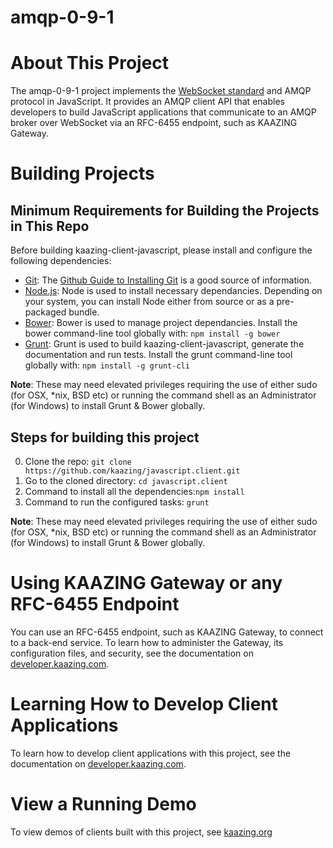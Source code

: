 # amqp-0-9-1

# About This Project

The amqp-0-9-1 project implements the [WebSocket standard](https://tools.ietf.org/html/rfc6455) and AMQP protocol in JavaScript. It provides an AMQP client API that enables developers to build JavaScript applications that communicate to an AMQP broker over WebSocket via an RFC-6455 endpoint, such as KAAZING Gateway.

# Building Projects

## Minimum Requirements for Building the Projects in This Repo
Before building kaazing-client-javascript, please install and configure the following dependencies:

* [Git](http://git-scm.com/): The [Github Guide to Installing Git](https://help.github.com/articles/set-up-git) is a good source of information.
* [Node.js](http://nodejs.org/): Node is used to install necessary dependancies. Depending on your system, you can install Node either from source or as a pre-packaged bundle.
* [Bower](http://bower.io/): Bower is used to manage project dependancies. Install the bower command-line tool globally with:  ```npm install -g bower```
* [Grunt](http://gruntjs.com/): Grunt is used to build kaazing-client-javascript, generate the documentation and run tests. Install the grunt command-line tool globally with: ```npm install -g grunt-cli```

**Note**: These may need elevated privileges requiring the use of either sudo (for OSX, *nix, BSD etc) or running the command shell as an Administrator (for Windows) to install Grunt & Bower globally.

## Steps for building this project

0. Clone the repo: ```git clone https://github.com/kaazing/javascript.client.git```
0. Go to the cloned directory: ```cd javascript.client```
0. Command to install all the dependencies:```npm install```
0. Command to run the configured tasks: ```grunt```

**Note**: These may need elevated privileges requiring the use of either sudo (for OSX, *nix, BSD etc) or running the command shell as an Administrator (for Windows) to install Grunt & Bower globally.

# Using KAAZING Gateway or any RFC-6455 Endpoint

You can use an RFC-6455 endpoint, such as KAAZING Gateway, to connect to a back-end service. To learn how to administer the Gateway, its configuration files, and security, see the documentation on [developer.kaazing.com](http://developer.kaazing.com/documentation/5.0/index.html).

# Learning How to Develop Client Applications

To learn how to develop client applications with this project, see the documentation on [developer.kaazing.com](http://developer.kaazing.com/documentation/5.0/index.html).

# View a Running Demo

To view demos of clients built with this project, see [kaazing.org](http://kaazing.org/)
